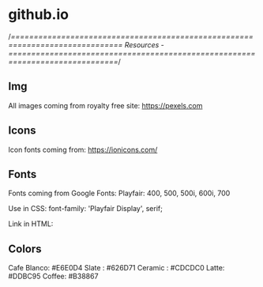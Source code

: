 # github.io

/*==============================================================================
  Resources -
==============================================================================*/

  Img
  ----------
  All images coming from royalty free site:
  https://pexels.com

  Icons
  ----------  
  Icon fonts coming from:
  https://ionicons.com/

  Fonts
  ----------
  Fonts coming from Google Fonts:
  Playfair: 400, 500, 500i, 600i, 700

  Use in CSS:
  font-family: 'Playfair Display', serif;

  Link in HTML:
  <link href="https://fonts.googleapis.com/css?family=Playfair+Display:400,500,500i,600i,700&display=swap" rel="stylesheet">

  Colors
  ----------
  Cafe Blanco: #E6E0D4
  Slate : #626D71
  Ceramic : #CDCDC0
  Latte: #DDBC95
  Coffee: #B38867
